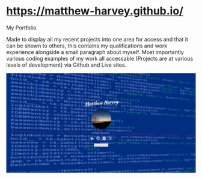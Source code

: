 # https://matthew-harvey.github.io/
My Portfolio

Made to display all my recent projects into one area for access and that it can be shown to others, this contains my qualifications and work experience alongside a small paragraph about myself. Most importantly various coding examples of my work all accessable (Projects are at various levels of development) via Github and Live sites. 

<img align="centre" alt="portcapture" width="900px" src="https://github.com/Matthew-Harvey/matthew-harvey.github.io/blob/master/images/portfoliocapture.JPG?raw=true"/>
